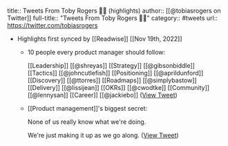 title:: Tweets From Toby Rogers 🚀🤘 (highlights)
author:: [[@tobiasrogers on Twitter]]
full-title:: "Tweets From Toby Rogers 🚀🤘"
category:: #tweets
url:: https://twitter.com/tobiasrogers

- Highlights first synced by [[Readwise]] [[Nov 19th, 2022]]
	- 10 people every product manager should follow: 
	  
	  [[Leadership]] [[@shreyas]]
	  [[Strategy]] [[@gibsonbiddle]] 
	  [[Tactics]] [[@johncutlefish]] 
	  [[Positioning]] [[@aprildunford]] 
	  [[Discovery]] [[@ttorres]] 
	  [[Roadmaps]] [[@simplybastow]] 
	  [[Delivery]] [[@lissijean]] 
	  [[OKRs]] [[@cwodtke]] 
	  [[Community]] [[@lennysan]] 
	  [[Career]] [[@jackiebo]] ([View Tweet](https://twitter.com/tobiasrogers/status/1464938380655923208))
	- [[Product management]]'s biggest secret: 
	  
	  None of us really know what we're doing. 
	  
	  We're just making it up as we go along. ([View Tweet](https://twitter.com/tobiasrogers/status/1470846060591419392))